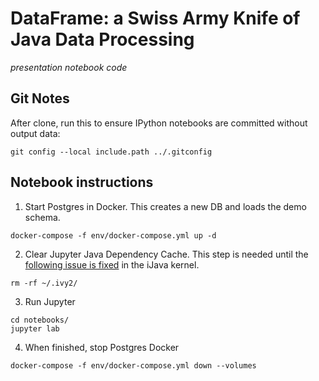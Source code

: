 # DataFrame: a Swiss Army Knife of Java Data Processing
_presentation notebook code_

## Git Notes
After clone, run this to ensure IPython notebooks are committed without output data:
```shell
git config --local include.path ../.gitconfig
```

## Notebook instructions

1. Start Postgres in Docker. This creates a new DB and loads the demo schema.

```shell
docker-compose -f env/docker-compose.yml up -d
```

2. Clear Jupyter Java Dependency Cache. This step is needed until the [following issue is fixed](https://github.com/SpencerPark/IJava/issues/63#issuecomment-2010273926) in the iJava kernel.

```shell
rm -rf ~/.ivy2/
```

3. Run Jupyter

```shell
cd notebooks/
jupyter lab
```

4. When finished, stop Postgres Docker

```shell
docker-compose -f env/docker-compose.yml down --volumes
```